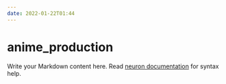 ```yaml
---
date: 2022-01-22T01:44
---
```


# anime_production

Write your Markdown content here. Read [neuron documentation](https://neuron.zettel.page/2011404.html) for syntax help.

